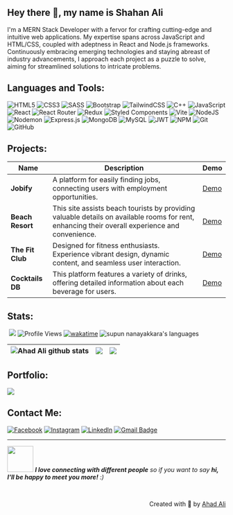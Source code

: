 ## Hey there 👋, my name is Shahan Ali

I'm a MERN Stack Developer with a fervor for crafting cutting-edge and intuitive web applications. My expertise spans across JavaScript and HTML/CSS, coupled with adeptness in React and Node.js frameworks. Continuously embracing emerging technologies and staying abreast of industry advancements, I approach each project as a puzzle to solve, aiming for streamlined solutions to intricate problems.

## Languages and Tools:
![HTML5](https://img.shields.io/badge/html5-%23E34F26.svg?style=for-the-badge&logo=html5&logoColor=white) ![CSS3](https://img.shields.io/badge/css3-%231572B6.svg?style=for-the-badge&logo=css3&logoColor=white) ![SASS](https://img.shields.io/badge/SASS-hotpink.svg?style=for-the-badge&logo=SASS&logoColor=white) ![Bootstrap](https://img.shields.io/badge/bootstrap-%238511FA.svg?style=for-the-badge&logo=bootstrap&logoColor=white) ![TailwindCSS](https://img.shields.io/badge/tailwindcss-%2338B2AC.svg?style=for-the-badge&logo=tailwind-css&logoColor=white) ![C++](https://img.shields.io/badge/c++-%2300599C.svg?style=for-the-badge&logo=c%2B%2B&logoColor=white) ![JavaScript](https://img.shields.io/badge/javascript-%23323330.svg?style=for-the-badge&logo=javascript&logoColor=%23F7DF1E) ![React](https://img.shields.io/badge/react-%2320232a.svg?style=for-the-badge&logo=react&logoColor=%2361DAFB) ![React Router](https://img.shields.io/badge/React_Router-CA4245?style=for-the-badge&logo=react-router&logoColor=white) ![Redux](https://img.shields.io/badge/redux-%23593d88.svg?style=for-the-badge&logo=redux&logoColor=white) ![Styled Components](https://img.shields.io/badge/styled--components-DB7093?style=for-the-badge&logo=styled-components&logoColor=white) ![Vite](https://img.shields.io/badge/vite-%23646CFF.svg?style=for-the-badge&logo=vite&logoColor=white) ![NodeJS](https://img.shields.io/badge/node.js-6DA55F?style=for-the-badge&logo=node.js&logoColor=white) ![Nodemon](https://img.shields.io/badge/NODEMON-%23323330.svg?style=for-the-badge&logo=nodemon&logoColor=%BBDEAD) ![Express.js](https://img.shields.io/badge/express.js-%23404d59.svg?style=for-the-badge&logo=express&logoColor=%2361DAFB) ![MongoDB](https://img.shields.io/badge/MongoDB-%234ea94b.svg?style=for-the-badge&logo=mongodb&logoColor=white) ![MySQL](https://img.shields.io/badge/mysql-4479A1.svg?style=for-the-badge&logo=mysql&logoColor=white)  ![JWT](https://img.shields.io/badge/JWT-black?style=for-the-badge&logo=JSON%20web%20tokens) ![NPM](https://img.shields.io/badge/NPM-%23CB3837.svg?style=for-the-badge&logo=npm&logoColor=white) ![Git](https://img.shields.io/badge/git-%23F05033.svg?style=for-the-badge&logo=git&logoColor=white) ![GitHub](https://img.shields.io/badge/github-%23121011.svg?style=for-the-badge&logo=github&logoColor=white)

## Projects:
| Name | Description | Demo
| ----------- | ------ | ------ |
| **Jobify** | A platform for easily finding jobs, connecting users with employment opportunities. |  [Demo](http://ahadali-jobify.netlify.app) |
| **Beach Resort** | This site assists beach tourists by providing valuable details on available rooms for rent, enhancing their overall experience and convenience.| [Demo](http://ahadali-beachresort.netlify.app) |
| **The Fit Club** | Designed for fitness enthusiasts. Experience vibrant design, dynamic content, and seamless user interaction. | [Demo](http://ahadali-gymwebsite.netlify.app) |
| **Cocktails DB** |  This platform features a variety of drinks, offering detailed information about each beverage for users. |  [Demo](http://ahadali-cocktailsdb.netlify.app) |

## Stats:
&nbsp;[![](https://img.shields.io/github/followers/Shahan-Alii?style=flat&color=blue&label=Followers&logo=github)](https://github.com/Shahan-Alii)
![Profile Views](https://komarev.com/ghpvc/?username=Shahan-Alii&style=flat&color=blue)
[![wakatime](https://wakatime.com/badge/user/a92708f1-dfb3-4dcf-823a-229445dc4289.svg)](https://wakatime.com/@a92708f1-dfb3-4dcf-823a-229445dc4289)
<img src="https://img.shields.io/badge/Languages-Javascript | React | Node | Express | MongoDB | SQL -green.svg" alt="supun nanayakkara's languages" />

| <img src="https://github-readme-stats.vercel.app/api?username=Shahan-Alii&show_icons=true&theme=tokyonight&count_private=true&include_all_commits=true&hide_border=true" alt="Ahad Ali github stats" />  |  <img  width="auto" src="https://github-readme-stats.vercel.app/api/top-langs/?username=Shahan-Alii&layout=compact" /> | <img src="https://github-readme-streak-stats.herokuapp.com/?user=Shahan-Alii&theme=tokyonight&count_private=true&include_all_commits=true&hide_border=true" /> |
| ------------- | ------------- | ------------- |

## Portfolio:
[<img src="https://img.shields.io/badge/Portfolio-%23000000.svg?style=for-the-badge&logo=firefox&logoColor=#FF7139"/>](https://shahanali.netlify.app/)

## Contact Me:
[![Facebook](https://img.shields.io/badge/Facebook-%231877F2.svg?logo=Facebook&logoColor=white)](https://facebook.com/shahanali.687) [![Instagram](https://img.shields.io/badge/Instagram-%23E4405F.svg?logo=Instagram&logoColor=white)](https://instagram.com/shahanali.me) [![LinkedIn](https://img.shields.io/badge/LinkedIn-%230077B5.svg?logo=linkedin&logoColor=white)](https://linkedin.com/in/shahanali687)  [![Gmail Badge](https://img.shields.io/badge/-Gmail-c14438?style=flat&logo=Gmail&logoColor=white&link=mailto:ahadali.reach@gmail.com)](mailto:shahanali687@gmail.com) 

---
<img src="https://media.giphy.com/media/LnQjpWaON8nhr21vNW/giphy.gif" width="60"> <em><b>I love connecting with different people</b> so if you want to say <b>hi, I'll be happy to meet you more!</b> :)</em>

<br>
<p align="right" > Created with 🖤 by <a href="http://ahadali.netlify.app">Ahad Ali</a></p>
